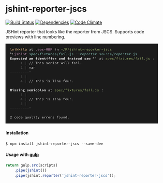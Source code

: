 jshint-reporter-jscs
====================

[![Build Status][travis-badge]][travis]
[![Dependencies][david-badge]][david]
[![Code Climate][cc-badge]][cc]

JSHint reporter that looks like the reporter from JSCS. Supports code previews
with line numbering.

![Screenshot](resources/screenshot.png)

#### Installation

```sh-session
$ npm install jshint-reporter-jscs --save-dev
```

#### Usage with [gulp](https://github.com/gulpjs)

```js
return gulp.src(scripts)
    .pipe(jshint())
    .pipe(jshint.reporter('jshint-reporter-jscs'));
```

[travis-badge]: https://img.shields.io/travis/lnikkila/jshint-reporter-jscs/master.svg?style=flat-square
[travis]:       https://travis-ci.org/lnikkila/jshint-reporter-jscs
[david-badge]:  https://img.shields.io/david/lnikkila/jshint-reporter-jscs.svg?style=flat-square
[david]:        https://david-dm.org/lnikkila/jshint-reporter-jscs
[cc-badge]:     https://img.shields.io/codeclimate/github/lnikkila/jshint-reporter-jscs.svg?style=flat-square
[cc]:           https://codeclimate.com/github/lnikkila/jshint-reporter-jscs
